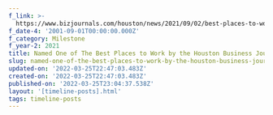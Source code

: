```yaml
---
f_link: >-
  https://www.bizjournals.com/houston/news/2021/09/02/best-places-to-work-finalists-revealed.html
f_date-4: '2001-09-01T00:00:00.000Z'
f_category: Milestone
f_year-2: 2021
title: Named One of The Best Places to Work by the Houston Business Journal
slug: named-one-of-the-best-places-to-work-by-the-houston-business-journal
updated-on: '2022-03-25T22:47:03.483Z'
created-on: '2022-03-25T22:47:03.483Z'
published-on: '2022-03-25T23:04:37.538Z'
layout: '[timeline-posts].html'
tags: timeline-posts
---
```



